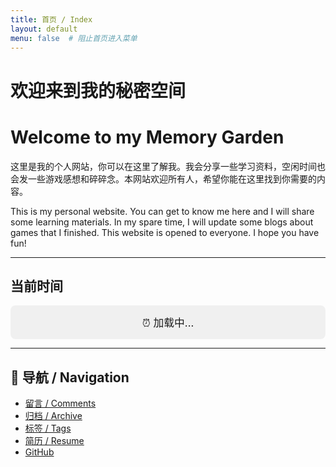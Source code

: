 ```yaml
---
title: 首页 / Index
layout: default
menu: false  # 阻止首页进入菜单
---
```


# 欢迎来到我的秘密空间
# Welcome to my Memory Garden

这里是我的个人网站，你可以在这里了解我。我会分享一些学习资料，空闲时间也会发一些游戏感想和碎碎念。本网站欢迎所有人，希望你能在这里找到你需要的内容。

This is my personal website. You can get to know me here and I will share some learning materials. In my spare time, I will update some blogs about games that I finished. This website is opened to everyone. I hope you have fun!

---

## 当前时间
<div id="time-box" style="padding: 15px; background: rgba(0,0,0,0.05); border-radius: 8px; text-align: center; font-size: 1.2em;">
    ⏰ 加载中...
</div>

<script>
// 使用更可靠的方式确保DOM加载完成
(function() {
    function initTime() {
        const box = document.getElementById('time-box');
        if (!box) {
            setTimeout(initTime, 100);
            return;
        }
        
        function updateTime() {
            const now = new Date();
            box.textContent = "⏰ 当前时间：" + now.toLocaleString();
        }
        
        updateTime();
        setInterval(updateTime, 1000);
    }
    
    if (document.readyState === 'loading') {
        document.addEventListener('DOMContentLoaded', initTime);
    } else {
        initTime();
    }
})();
</script>

---

## 📑 导航 / Navigation
- [留言 / Comments](/comments/)
- [归档 / Archive](/archive/)
- [标签 / Tags](/tags/)
- [简历 / Resume](/resume/)
- [GitHub](https://github.com/JW53111)
